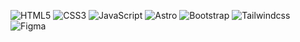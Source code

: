 <p align="center">

![HTML5](https://img.shields.io/badge/HTML5%20-%23E34F26.svg?style=for-the-badge&logo=html5&logoColor=white)
![CSS3](https://img.shields.io/badge/CSS%20-%231572B6.svg?style=for-the-badge&logo=css3&logoColor=white)
![JavaScript](https://img.shields.io/badge/JavaScript%20-%23F7DF1E.svg?style=for-the-badge&logo=javascript&logoColor=black)
![Astro](https://img.shields.io/badge/Astro%20-%23fff.svg?style=for-the-badge&logo=astro&logoColor=black)
![Bootstrap](https://img.shields.io/badge/Bootstrap%20-%236f42c1.svg?style=for-the-badge&logo=Bootstrap&logoColor=white)
![Tailwindcss](https://img.shields.io/badge/Tailwind%20-%2306b6d4.svg?style=for-the-badge&logo=Tailwindcss&logoColor=white)
![Figma](https://img.shields.io/badge/Figma%20-%23000.svg?style=for-the-badge&logo=Figma&logoColor=white)

</p>


<!---
kevingildev-co/kevingildev-co is a ✨ special ✨ repository because its `README.md` (this file) appears on your GitHub profile.
You can click the Preview link to take a look at your changes.
--->
